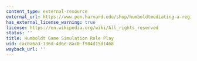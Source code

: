 ```yaml
---
content_type: external-resource
external_url: https://www.pon.harvard.edu/shop/humboldtmediating-a-regional-development-dispute/
has_external_license_warning: true
license: https://en.wikipedia.org/wiki/All_rights_reserved
status: ''
title: Humboldt Game Simulation Role Play
uid: cac0a6a3-136d-4d6e-8ac0-f904d15d1468
wayback_url: ''
---
```

